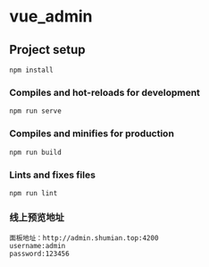 # vue_admin

## Project setup

```
npm install
```

### Compiles and hot-reloads for development

```
npm run serve
```

### Compiles and minifies for production

```
npm run build
```

### Lints and fixes files

```
npm run lint
```

### 线上预览地址

```
面板地址：http://admin.shumian.top:4200
username:admin
password:123456
```
